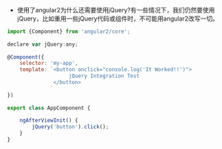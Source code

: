 - 使用了angular2为什么还需要使用jQuery?有一些情况下，我们仍然要使用jQuery，比如重用一些jQuery代码或组件时，不可能用angular2改写一切。
```javascript
import {Component} from 'angular2/core';
 
declare var jQuery:any;
 
@Component({
    selector: 'my-app',
    template: `<button onclick="console.log('It Worked!!')">
                    jQuery Integration Test
               </button>
              `
})
 
export class AppComponent { 
 
    ngAfterViewInit() {
        jQuery('button').click();
    }
}
```